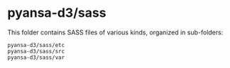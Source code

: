 # pyansa-d3/sass

This folder contains SASS files of various kinds, organized in sub-folders:

    pyansa-d3/sass/etc
    pyansa-d3/sass/src
    pyansa-d3/sass/var
